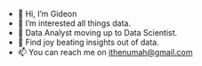 - 👋 Hi, I’m Gideon
- 👀 I’m interested all things data.
- 🌱 Data Analyst moving up to Data Scientist.
- 💞️ Find joy beating insights out of data.
- 📫 You can reach me on ithenumah@gmail.com

<!---
IthenumahG/IthenumahG is a ✨ special ✨ repository because its `README.md` (this file) appears on your GitHub profile.
You can click the Preview link to take a look at your changes.
--->
